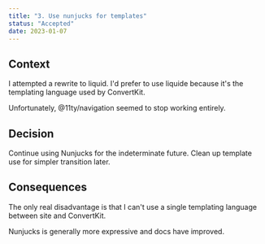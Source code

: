 ```yaml
---
title: "3. Use nunjucks for templates"
status: "Accepted"
date: 2023-01-07
---
```


## Context

I attempted a rewrite to liquid.
I'd prefer to use liquide because it's the templating language used by ConvertKit.

Unfortunately, @11ty/navigation seemed to stop working entirely.

## Decision

Continue using Nunjucks for the indeterminate future.
Clean up template use for simpler transition later.

## Consequences

The only real disadvantage is that I can't use a single templating language between site and ConvertKit.

Nunjucks is generally more expressive and docs have improved.
